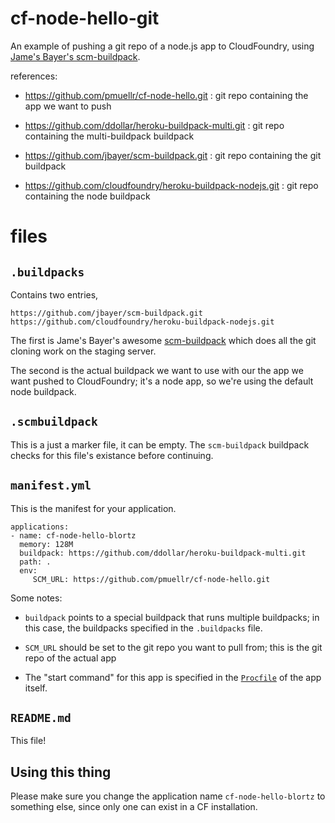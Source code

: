 cf-node-hello-git
================================================================================

An example of pushing a git repo of a node.js app to CloudFoundry, using
[Jame's Bayer's scm-buildpack](https://groups.google.com/a/cloudfoundry.org/d/msg/vcap-dev/9eC_wNg2DPc/FcYDlrkeH7UJ).

references:

* <https://github.com/pmuellr/cf-node-hello.git> :
  git repo containing the app we want to push

* <https://github.com/ddollar/heroku-buildpack-multi.git> :
  git repo containing the multi-buildpack buildpack

* <https://github.com/jbayer/scm-buildpack.git> :
  git repo containing the git buildpack

* <https://github.com/cloudfoundry/heroku-buildpack-nodejs.git> :
  git repo containing the node buildpack



files
================================================================================



`.buildpacks`
--------------------------------------------------------------------------------

Contains two entries,

    https://github.com/jbayer/scm-buildpack.git
    https://github.com/cloudfoundry/heroku-buildpack-nodejs.git

The first is Jame's Bayer's awesome
[scm-buildpack](https://github.com/jbayer/scm-buildpack)
which does all the git cloning work on the staging server.

The second is the actual buildpack we want to use with our the app we want
pushed to CloudFoundry; it's a node app, so we're using the default node
buildpack.



`.scmbuildpack`
--------------------------------------------------------------------------------

This is a just a marker file, it can be empty.  The `scm-buildpack` buildpack
checks for this file's existance before continuing.



`manifest.yml`
--------------------------------------------------------------------------------

This is the manifest for your application.

    applications:
    - name: cf-node-hello-blortz
      memory: 128M
      buildpack: https://github.com/ddollar/heroku-buildpack-multi.git
      path: .
      env:
         SCM_URL: https://github.com/pmuellr/cf-node-hello.git

Some notes:

* `buildpack` points to a special buildpack that runs multiple buildpacks; in
  this case, the buildpacks specified in the `.buildpacks` file.

* `SCM_URL` should be set to the git repo you want to pull from; this is the git
  repo of the actual app

* The "start command" for this app is specified in the
  [`Procfile`](https://github.com/pmuellr/cf-node-hello/blob/master/Procfile)
  of the app itself.



`README.md`
--------------------------------------------------------------------------------

This file!



Using this thing
--------------------------------------------------------------------------------

Please make sure you change the application name `cf-node-hello-blortz`
to something else, since only one can exist in a CF installation.
